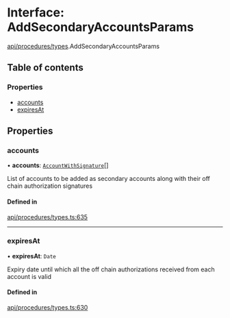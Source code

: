 # Interface: AddSecondaryAccountsParams

[api/procedures/types](../wiki/api.procedures.types).AddSecondaryAccountsParams

## Table of contents

### Properties

- [accounts](../wiki/api.procedures.types.AddSecondaryAccountsParams#accounts)
- [expiresAt](../wiki/api.procedures.types.AddSecondaryAccountsParams#expiresat)

## Properties

### accounts

• **accounts**: [`AccountWithSignature`](../wiki/api.procedures.types.AccountWithSignature)[]

List of accounts to be added as secondary accounts along with their off chain authorization signatures

#### Defined in

[api/procedures/types.ts:635](https://github.com/PolymeshAssociation/polymesh-sdk/blob/9a8715021/src/api/procedures/types.ts#L635)

___

### expiresAt

• **expiresAt**: `Date`

Expiry date until which all the off chain authorizations received from each account is valid

#### Defined in

[api/procedures/types.ts:630](https://github.com/PolymeshAssociation/polymesh-sdk/blob/9a8715021/src/api/procedures/types.ts#L630)
